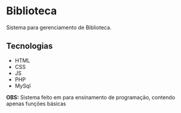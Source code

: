 # Biblioteca

Sistema para gerenciamento de Biblioteca.

## Tecnologias

- HTML
- CSS
- JS
- PHP
- MySql

**OBS:** Sistema feito em para ensinamento de programação, contendo apenas funções básicas 